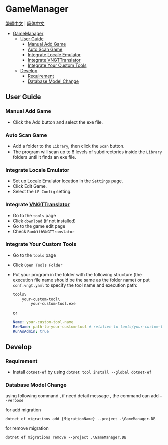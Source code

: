# GameManager

[繁體中文](./GameManager.zh-tw.md) | [简体中文](./GameManager.zh-cn.md)

- [GameManager](#gamemanager)
  - [User Guide](#user-guide)
    - [Manual Add Game](#manual-add-game)
    - [Auto Scan Game](#auto-scan-game)
    - [Integrate Locale Emulator](#integrate-locale-emulator)
    - [Integrate VNGTTranslator](#integrate-vngttranslator)
    - [Integrate Your Custom Tools](#integrate-your-custom-tools)
  - [Develop](#develop)
    - [Requirement](#requirement)
    - [Database Model Change](#database-model-change)

## User Guide

### Manual Add Game

- Click the Add button and select the exe file.

### Auto Scan Game

- Add a folder to the `Library`, then click the `Scan` button.
- The program will scan up to 8 levels of subdirectories inside the `Library` folders until it finds an exe file.

### Integrate Locale Emulator

- Set up Locale Emulator location in the `Settings` page.
- Click Edit Game.
- Select the `LE Config` setting.

### Integrate [VNGTTranslator](https://github.com/charles7668/VNGTTranslator)

- Go to the `tools` page
- Click `download` (if not installed)
- Go to the game edit page
- Check `RunWithVNGTTranslator`

### Integrate Your Custom Tools

- Go to the `tools` page
- Click `Open Tools Folder`
- Put your program in the folder with the following structure (the execution file name should be the same as the folder name) or put `conf.vngt.yaml` to specify the tool name and execution path:

  ```shell
  tools\
      your-custom-tool\
          your-custom-tool.exe
  ```

  or

  ```yaml
  Name: your-custom-tool-name
  ExeName: path-to-your-custom-tool # relative to tools/your-custom-tool folder
  RunAsAdmin: true
  ```

## Develop

### Requirement

- Install `dotnet-ef` by using `dotnet tool install --global dotnet-ef`

### Database Model Change

using following command , if need detail message , the command can add `--verbose`

for add migration

```shell
dotnet ef migrations add {MigrationName} --project .\GameManager.DB
```

for remove migration

```shell
dotnet ef migrations remove --project .\GameManager.DB
```
